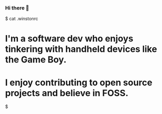 ### Hi there 👋

$ cat .winstonrc   
# I'm a software dev who enjoys tinkering with handheld devices like the Game Boy.  
# I enjoy contributing to open source projects and believe in FOSS.  
$ 

<!--

Here are some ideas to get you started:

- 🔭 I’m currently working on ...
- 🌱 I’m currently learning ...
- 👯 I’m looking to collaborate on ...
- 🤔 I’m looking for help with ...
- 💬 Ask me about ...
- 📫 How to reach me: ...
- 😄 Pronouns: ...
- ⚡ Fun fact: ...
-->
